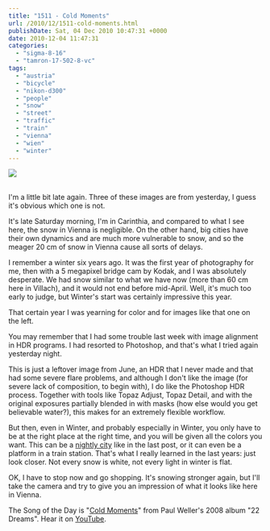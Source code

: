 ```yaml
---
title: "1511 - Cold Moments"
url: /2010/12/1511-cold-moments.html
publishDate: Sat, 04 Dec 2010 10:47:31 +0000
date: 2010-12-04 11:47:31
categories: 
  - "sigma-8-16"
  - "tamron-17-502-8-vc"
tags: 
  - "austria"
  - "bicycle"
  - "nikon-d300"
  - "people"
  - "snow"
  - "street"
  - "traffic"
  - "train"
  - "vienna"
  - "wien"
  - "winter"
---
```

<div class="container">
<div class="center"><a target="_blank" href="https://d25zfm9zpd7gm5.cloudfront.net/1200x1200/2010/20101203_163121_ps.jpg"><img src="https://d25zfm9zpd7gm5.cloudfront.net/0600x0600/2010/20101203_163121_ps.jpg" /></a></div>
</div>
<br />

I'm a little bit late again. Three of these images are from yesterday, I guess it's obvious which one is not.

<a target="_blank" href="https://d25zfm9zpd7gm5.cloudfront.net/1200x1200/2010/20101203_143905_ps.jpg"><img style="margin: 0pt 10px 0pt 0px; float: left;" src="https://d25zfm9zpd7gm5.cloudfront.net/0150x0150/2010/20101203_143905_ps.jpg" alt="" border="0" /></a> It's late Saturday morning, I'm in Carinthia, and compared to what I see here, the snow in Vienna is negligible. On the other hand, big cities have their own dynamics and are much more vulnerable to snow, and so the meager 20 cm of snow in Vienna cause all sorts of delays.

<a target="_blank" href="https://d25zfm9zpd7gm5.cloudfront.net/1200x1200/2010/20101203_080228_ps.jpg"><img style="margin: 0pt 0px 0pt 10px; float: right;" src="https://d25zfm9zpd7gm5.cloudfront.net/0150x0150/2010/20101203_080228_ps.jpg" alt="" border="0" /></a> I remember a winter six years ago. It was the first year of photography for me, then with a 5 megapixel bridge cam by Kodak, and I was absolutely desperate. We had snow similar to what we have now (more than 60 cm here in Villach), and it would not end before mid-April. Well, it's much too early to judge, but Winter's start was certainly impressive this year.

<a target="_blank" href="https://d25zfm9zpd7gm5.cloudfront.net/1200x1200/2010/20100612_152537_hdr_ps.jpg"><img style="margin: 0pt 10px 0pt 0px; float: left;" src="https://d25zfm9zpd7gm5.cloudfront.net/0150x0150/2010/20100612_152537_hdr_ps.jpg" alt="" border="0" /></a> That certain year I was yearning for color and for images like that one on the left.

You may remember that I had some trouble last week with image alignment in HDR programs. I had resorted to Photoshop, and that's what I tried again yesterday night. 

This is just a leftover image from June, an HDR that I never made and that had some severe flare problems, and although I don't like the image (for severe lack of composition, to begin with), I do like the Photoshop HDR process. Together with tools like Topaz Adjust, Topaz Detail, and with the original exposures partially blended in with masks (how else would you get believable water?), this makes for an extremely flexible workflow.

 But then, even in Winter, and probably especially in Winter, you only have to be at the right place at the right time, and you will be given all the colors you want. This can be a <a target="_blank" href="/2010/12/1510-everything-merges-with-the-night.html">nightly city</a> like in the last post, or it can even be a platform in a train station. That's what I really learned in the last years: just look closer. Not every snow is white, not every light in winter is flat.

OK, I have to stop now and go shopping. It's snowing stronger again, but I'll take the camera and try to give you an impression of what it looks like here in Vienna.

The Song of the Day is "<a target="_blank" href="http://www.lyricsmode.com/lyrics/p/paul_weller/cold_moments.html">Cold Moments</a>" from Paul Weller's 2008 album "22 Dreams". Hear it on <a target="_blank" href="http://www.youtube.com/watch?v=BYX0_jIVnKs">YouTube</a>.
